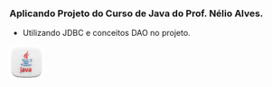 ### Aplicando Projeto do Curso de Java do Prof. Nélio Alves.

- Utilizando JDBC e conceitos DAO no projeto.

<img src="https://github.com/Carlos-CGS/Projeto-AssistenteBusca/blob/main/img/java.png" height="60"/>
